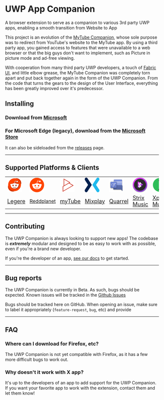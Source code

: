 # UWP App Companion
A browser extension to serve as a companion to various 3rd party UWP apps, enabling a smooth transition from Website to App

This project is an evolution of the [MyTube Companion](https://github.com/Arlodotexe/myTube-Companion), whose sole purpose was to redirect from YouTube's website to the MyTube app. By using a third party app, you gained access to features that were unavailable to a web browser or that the big guys don't want to implement, such as Picture in picture mode and ad-free viewing.

With cooperation from many third party UWP developers, a touch of [Fabric UI](https://developer.microsoft.com/en-us/fabric#/), and little elbow grease, the MyTube Companion was completely torn apart and put back together again in the form of the UWP Companion. From the code that turns the gears to the design of the User Interface, everything has been greatly improved over it's predecessor.

## Installing

### Download from [Microsoft](https://microsoftedge.microsoft.com/addons/detail/lhniiolmmibghfjdojpjdpgbciibhcbe)
### For Microsoft Edge (legacy), download from the [Microsoft Store](https://www.microsoft.com/store/productId/9NPRJJVBQLPF)

It can also be sideloaded from the [releases](https://github.com/UWPCommunity/UWP-Companion/releases/) page.

---

## Supported Platforms & Clients


|  |  |  |  |  |  |  |
| - | - | - | - | - | - | - |
| ![Legere logo](assets/icons/clients/Legere.png) | ![Reddplannet logo](assets/icons/platforms/Reddit.png) | ![myTube logo](assets/icons/clients/myTube.png) | ![Mixplay for Mixer logo](assets/icons/platforms/Mixer.png) | ![Quarrel logo](assets/icons/clients/Quarrel.png) | ![Strix Music logo](assets/icons/clients/Strix%20Music.png) | ![Xpo Music logo](assets/icons/clients/Xpo%20Music.png) |
| <font size="+1">[Legere](https://www.microsoft.com/en-us/p/legere-for-reddit/9phjrvcskvjz)</font> | <font size="+0.7">[Reddplanet](https://www.microsoft.com/en-us/p/reddplanet/9nblggh4s44m)</font> | <font size="+1">[myTube](https://www.microsoft.com/en-us/p/mytube/9wzdncrcwf3l)</font> | <font size="+1">[Mixplay](https://www.microsoft.com/en-us/p/mixplay-for-mixer/9pn94d9bdfzm)</font> | <font size="+1">[Quarrel](https://www.microsoft.com/en-us/p/quarrel/9nbrwj777c8r)</a> | <font size="+1">[Strix Music](https://www.microsoft.com/en-us/p/spotimo-beta/9p75w183m6qr)</font> | <font size="+1">[Xpo Music](https://www.microsoft.com/en-us/p/xpotify-a-modern-spotify-experience-for-windows-10/9n1n68mc7fxr)</font> |

---

## Contributing

The UWP Companion is always looking to support new apps! The codebase is ***extremely*** modular and designed to be as easy to work with as possible, even if you're a brand new developer.

If you're the developer of an app, [see our docs](docs/contributing.md) to get started.

---
## Bug reports

The UWP Companion is currently in Beta. As such, bugs should be expected. Known issues will be tracked in the [Github Issues](https://github.com/Arlodotexe/UWP-Companion/issues)

Bugs should be tracked here on GitHub.
When opening an issue, make sure to label it appropriately (`feature-request`, `bug`, etc) and provide 

---
## FAQ

### Where can I download for Firefox, etc?

The UWP Companion is not yet compatible with Firefox, as it has a few more difficult bugs to work out.

### Why doesn't it work with X app?

It's up to the developers of an app to add support for the UWP Companion. If you want your favorite app to work with the extension, contact them and let them know!
